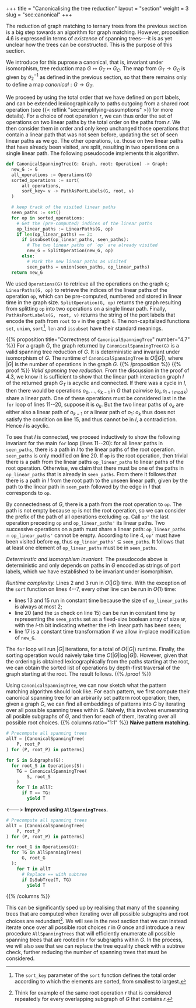 +++
title = "Canonicalising the tree reduction"
layout = "section"
weight = 3
slug = "sec:canonical"
+++

The reduction of graph matching to ternary trees from the previous section
is a big step towards an algorithm for graph matching.
However, proposition 4.6 is expressed in terms of _existence_ of spanning
trees---it is as yet unclear how the trees can be constructed.
This is the purpose of this section.

We introduce for this puprose a canonical, that is, invariant under isomorphism,
tree reduction map $G \mapsto G_T \mapsto G_C$.
The map from $G_T \to G_C$ is given by $\sigma_2^{-1}$ as defined in the
previous section,
so that there remains only to define a map $canonical: G \to G_T$.

We proceed by using the total order that we have defined on port labels,
and can be extended lexicographically to paths outgoing from a shared root
operation (see {{< reflink "sec:simplifying-assumptions" >}} for more details).
For a choice of root operation $r$, we can thus order the set of operations
on two linear paths by the total order on the paths from $r$.
We then consider them in order and only keep unchanged those operations that
contain a linear path that was not seen before, updating the set of seen
linear paths as we go.
The other operations, i.e. those on two linear paths that have already been
visited, are split, resulting in two operations on a single linear path.
The following pseudocode implements this algorithm.

```python {.numbered}
def CanonicalSpanningTree(G: Graph, root: Operation) -> Graph:
  new_G := G
  all_operations := Operations(G)
  sorted_operations := sort(
      all_operations,
      sort_key= v -> PathAsPortLabels(G, root, v)
  )

  # keep track of the visited linear paths
  seen_paths := set()
  for op in sorted_operations:
    # Get the (pre-computed) indices of the linear paths
    op_linear_paths := LinearPaths(G, op)
    if len(op_linear_paths) == 2:
      if issubset(op_linear_paths, seen_paths):
        # The two linear paths of `op` are already visited
        new_G = SplitOperation(new_G, op)
      else:
        # Mark the new linear paths as visited
        seen_paths = union(seen_paths, op_linear_paths)
  return new_G
```
We used `Operations(G)` to retrieve all the operations
on the graph `G`; `LinearPaths(G, op)` to retrieve the indices of the
linear paths of the operation `op`, which can be pre-computed, numbered
and stored in linear time in the graph size.
`SplitOperation(G, op)` returns the graph resulting from splitting `op`
into two operations on a single linear path.
Finally, `PathAsPortLabels(G, root, v)` returns the string of the port labels
that encode the path from `root` to `v` in the graph `G`.
The non-capitalized functions `set`, `union`, `sort`[^sortkey], `len` and `issubset`
have their standard meanings.
[^sortkey]: The `sort_key` parameter of the `sort` function defines the total
order according to which the elements are sorted, from smallest to largest.

{{% proposition title="Correctness of `CanonicalSpanningTree`" number="4.7" %}}
For a graph $G$, the graph returned by `CanonicalSpanningTree(G)`
is a valid spanning tree reduction of $G$.
It is deterministic and invariant under isomorphism of $G$.
The runtime of `CanonicalSpanningTree` is $O(|G|)$,
where $|G|$ is the number of operations in the graph $G$.
{{% /proposition %}}
{{% proof %}}
_Valid spanning tree reduction._
From the discussion in the proof of 4.3,
we know it is sufficient to show that the linear path
interaction graph $I$ of the returned
graph $G_T$ is acyclic and connected.
If there was a cycle in $I$, then there would be operations
$o_0, \dots, o_{k-1}$ in $G$ that pairwise $(o_i, o_{i+1\, mod\, k})$
share a linear path.
One of these operations must be considered last in the `for` loop
of lines 11--20, suppose it is $o_k$.
But the two linear paths of $o_k$ are either also a linear path of $o_{k-1}$
or a linear path of $o_{1}$: $o_k$ thus does not satisfy the condition
on line 15, and thus cannot be in $I$, a contradiction.
Hence $I$ is acyclic.

To see that $I$ is connected, we proceed inductively to show the following
invariant for the main `for` loop (lines 11--20):
for all linear paths in `seen_paths`, there is a path in $I$ to the linear
paths of the root operation.
`seen_paths` is only modified on line 20.
If `op` is the root operation, then trivial there is a path from
the linear paths `op_linear_paths` to linear paths of the root operation.
Otherwise, we claim that there must be one of the paths in `op_linear_paths`
that is already in `seen_paths`.
From there it follows that there is a path in $I$ from the root path to the
unseen linear path, given by the path to the linear path in `seen_path` followed
by the edge in $I$ that corresponds to `op`.

By connectedness of $G$, there is a path from the root operation to `op`.
The path is not empty because `op` is not the root operation, so we can
consider the prefix of the path of all operations excluding `op`.
Call `op'` the last operation preceding `op` and `op_linear_paths'` its linear
paths.
Two successive operations on a path must share a linear path: `op_linear_paths` $\cap$ `op_linear_paths'`
cannot be empty.
According to line 4, `op'` must have been visited before `op`, thus
`op_linear_paths'` $\subseteq$ `seen_paths`.
It follows that at least one element of `op_linear_paths` must be in `seen_paths`.

_Determinstic and isomorphism invariant._
The pseudocode above is deterministic and only depends on paths in $G$ encoded
as strings of port labels, which we have established to be invariant under
isomorphism.

_Runtime complexity._
Lines 2 and 3 run in $O(|G|)$ time.
With the exception of the `sort` function on lines 4--7, every other line
can be run in $O(1)$ time:
- lines 13 and 15 run in constant time because the size of `op_linear_paths` is always at most 2;
- line 20 (and the `in` check on line 15) can be run in constant time by representing
  the `seen_paths` set as a fixed-size boolean array of size $w$, with the $i$-th bit
  indicating whether the $i$-th linear path has been seen;
- line 17 is a constant time transformation if we allow in-place
  modification of `new_G`.

The `for` loop will run $|G|$ iterations, for a total of $O(|G|)$ runtime.
Finally, the sorting operation would naively take time $O(|G| \log |G|)$.
However, given that the ordering is obtained lexicographically from the
paths starting at the root, we can obtain the sorted list of operations
by depth-first traversal of the graph starting at the root.
The result follows.
{{% /proof %}}

Using `CanonicalSpanningTree`, we can now sketch what the pattern matching
algorithm should look like.
For each pattern, we first compute their canonical spanning tree for an
arbirarily set pattern root operation;
then, given a graph $G$, we can find all embeddings of patterns into $G$
by iterating over all possible spanning trees within $G$.
Naively, this involves enumerating all posible subgraphs of $G$, and then
for each of them, iterating over all possible root choices.
{{% columns ratio="1:1" %}}
**Naive pattern matching.**
```python
# Precompute all spanning trees
allT = [CanonicalSpanningTree(
    P, root_P
) for (P, root_P) in patterns]

for S in Subgraphs(G):
  for root_S in Operations(S):
    TG = CanonicalSpanningTree(
        S, root_S
    )
    for T in allT:
      if T == TG:
        yield T
```
<--->
**Improved using `AllSpanningTrees`.**
```python
# Precompute all spanning trees
allT = [CanonicalSpanningTree(
    P, root_P
) for (P, root_P) in patterns]

for root_G in Operations(G):
  for TG in AllSpanningTrees(
      G, root_G
  ):
    for T in allT
      # Replace == with subtree
      if IsSubTree(T, TG)
        yield T
```
{{% /columns %}}

This can be significantly sped up by realising that many of the spanning
trees that are computed when iterating over all possible subgraphs and root
choices are redundant[^overlapgraph].
We will see in the next section that we can instead iterate once over all
possible root choices $r$ in $G$ once and introduce
a new procedure `AllSpanningTrees` that will efficiently enumerate
all possible spanning trees that are rooted in $r$ for subgraphs within $G$.
In the process, we will also see that we can replace the tree equality check
with a subtree check, further reducing the number of spanning trees that
must be considered.
[^overlapgraph]: Think for example of the same root operation $r$ that is
considered repeatedly for every overlapping subgraph of $G$ that contains $r$.
